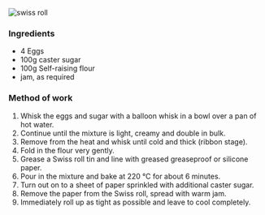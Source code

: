 ![swiss roll](resource:assets/images/spongeBiscuitsCakes/swiss_roll.png)

### **Ingredients**
- 4 Eggs
- 100g caster sugar
- 100g Self-raising flour
- jam, as required

### **Method of work**
1. Whisk the eggs and sugar with a balloon whisk in a bowl over a pan of hot water.
2. Continue until the mixture is light, creamy and double in bulk.
3. Remove from the heat and whisk until cold and thick (ribbon stage).
4. Fold in the flour very gently.
5. Grease a Swiss roll tin and line with greased greaseproof or silicone paper.
6. Pour in the mixture and bake at 220 °C for about 6 minutes.
7. Turn out on to a sheet of paper sprinkled with additional caster sugar.
8. Remove the paper from the Swiss roll, spread with warm jam.
9. Immediately roll up as tight as possible and leave to cool completely.